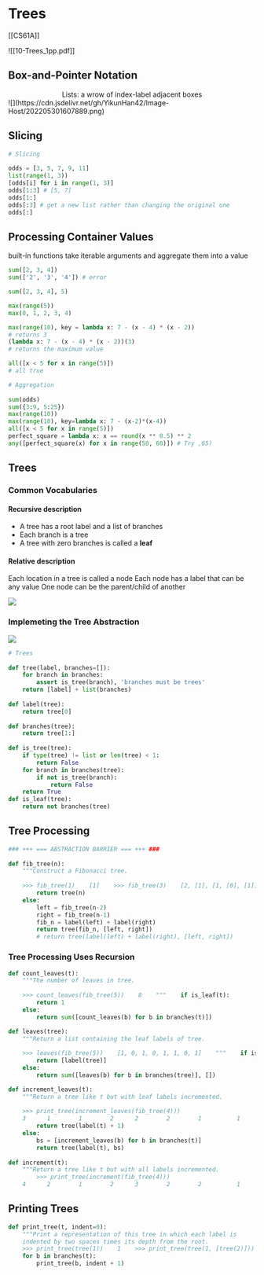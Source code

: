 # Trees
[[CS61A]]

![[10-Trees_1pp.pdf]]

## Box-and-Pointer Notation
<center>Lists: a wrow of index-label adjacent boxes</center>
![](https://cdn.jsdelivr.net/gh/YikunHan42/Image-Host/202205301607889.png)

## Slicing
```python
# Slicing  
  
odds = [3, 5, 7, 9, 11]  
list(range(1, 3))  
[odds[i] for i in range(1, 3)]  
odds[1:3] # [5, 7]  
odds[1:]  
odds[:3] # get a new list rather than changing the original one 
odds[:] 
```

## Processing Container Values
built-in functions take iterable arguments and aggregate them into a value
```python
sum([2, 3, 4])
sum(['2', '3', '4']) # error

sum([2, 3, 4], 5)

max(range(5))
max(0, 1, 2, 3, 4)

max(range(10), key = lambda x: 7 - (x - 4) * (x - 2))
# returns 3
(lambda x: 7 - (x - 4) * (x - 2))(3)
# returns the maximum value

all([x < 5 for x in range(5)])
# all true

# Aggregation  
  
sum(odds)  
sum({3:9, 5:25})  
max(range(10))  
max(range(10), key=lambda x: 7 - (x-2)*(x-4))  
all([x < 5 for x in range(5)])  
perfect_square = lambda x: x == round(x ** 0.5) ** 2  
any([perfect_square(x) for x in range(50, 60)]) # Try ,65)
```

## Trees
### Common Vocabularies
#### Recursive description
+ A tree has a root label and a list of branches
+ Each branch is a tree
+ A tree with zero branches is called a **leaf**

#### Relative description
Each location in a tree is called a node
Each node has a label that can be any value
One node can be the parent/child of another

![](https://cdn.jsdelivr.net/gh/YikunHan42/Image-Host/202205301619245.png)

### Implemeting the Tree Abstraction
![](https://cdn.jsdelivr.net/gh/YikunHan42/Image-Host/202205301621191.png)

```python
# Trees  
  
def tree(label, branches=[]):  
    for branch in branches:  
        assert is_tree(branch), 'branches must be trees'  
    return [label] + list(branches)  
  
def label(tree):  
    return tree[0]  
  
def branches(tree):  
    return tree[1:]  
  
def is_tree(tree):  
    if type(tree) != list or len(tree) < 1:  
        return False  
    for branch in branches(tree):  
        if not is_tree(branch):  
            return False  
    return True  
def is_leaf(tree):  
    return not branches(tree)
```

## Tree Processing
```python
### +++ === ABSTRACTION BARRIER === +++ ###  
  
def fib_tree(n):  
    """Construct a Fibonacci tree.  
  
    >>> fib_tree(1)    [1]    >>> fib_tree(3)    [2, [1], [1, [0], [1]]]    >>> fib_tree(5)    [5, [2, [1], [1, [0], [1]]], [3, [1, [0], [1]], [2, [1], [1, [0], [1]]]]]    """    if n == 0 or n == 1:  
        return tree(n)  
    else:  
        left = fib_tree(n-2)  
        right = fib_tree(n-1)  
        fib_n = label(left) + label(right)  
        return tree(fib_n, [left, right])  
        # return tree(label(left) + label(right), [left, right])
```

### Tree Processing Uses Recursion
```python
def count_leaves(t):  
    """The number of leaves in tree.  
  
    >>> count_leaves(fib_tree(5))    8    """    if is_leaf(t):  
        return 1  
    else:  
        return sum([count_leaves(b) for b in branches(t)]) 
```

```python
def leaves(tree):  
    """Return a list containing the leaf labels of tree.  
  
    >>> leaves(fib_tree(5))    [1, 0, 1, 0, 1, 1, 0, 1]    """    if is_leaf(tree):  
        return [label(tree)]  
    else:  
        return sum([leaves(b) for b in branches(tree)], [])
```

```python
def increment_leaves(t):  
    """Return a tree like t but with leaf labels incremented.  
          
    >>> print_tree(increment_leaves(fib_tree(4)))  
    3      1        1        2      2        2        1          1          2    """    if is_leaf(t):  
        return tree(label(t) + 1)  
    else:  
        bs = [increment_leaves(b) for b in branches(t)]  
        return tree(label(t), bs)  
  
def increment(t):  
    """Return a tree like t but with all labels incremented.  
        >>> print_tree(increment(fib_tree(4)))  
    4      2        1        2      3        2        2          1          2    """    return tree(label(t) + 1, [increment(b) for b in branches(t)])
```

## Printing Trees
```python
def print_tree(t, indent=0):  
    """Print a representation of this tree in which each label is  
    indented by two spaces times its depth from the root.  
    >>> print_tree(tree(1))    1    >>> print_tree(tree(1, [tree(2)]))    1      2    >>> print_tree(fib_tree(4))    3      1        0        1      2        1        1          0          1    """    print('  ' * indent + str(label(t)))  
    for b in branches(t):  
        print_tree(b, indent + 1)
```